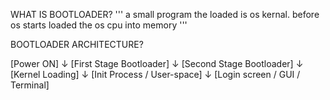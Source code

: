 WHAT IS BOOTLOADER?
'''
a small program the loaded is  os kernal.
before os starts
loaded the os cpu into memory
'''

BOOTLOADER ARCHITECTURE?

[Power ON]
     ↓
[First Stage Bootloader]
     ↓
[Second Stage Bootloader]
     ↓
[Kernel Loading]
     ↓
[Init Process / User-space]
     ↓
[Login screen / GUI / Terminal]
